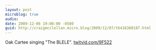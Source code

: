 ```yaml
---
layout: post
microblog: true
audio: 
date: 2009-12-06 19:00:00 -0500
guid: http://craigmcclellan.micro.blog/2009/12/07/t6418360187.html
---
```

Oak Cartee singing "The BLELE".  [twitvid.com/9F522](http://twitvid.com/9F522)
